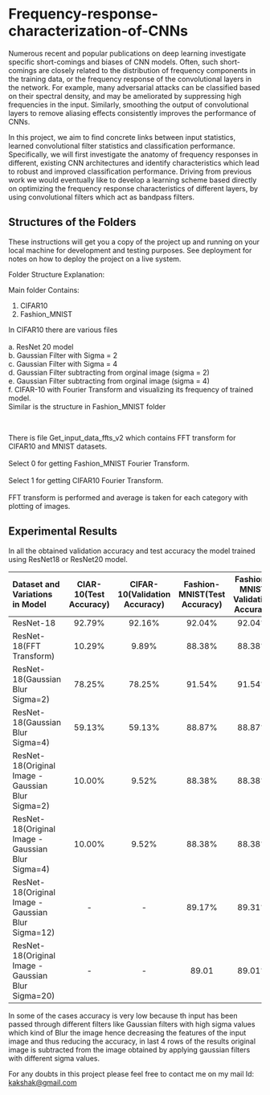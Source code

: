 # Frequency-response-characterization-of-CNNs
Numerous recent and popular publications on deep learning investigate specific short-comings and biases of CNN models. Often, such short-comings are closely related to the distribution of frequency components in the training data, or the frequency response of the convolutional layers in the network. For example, many adversarial attacks can be classified based on their spectral density, and may be ameliorated by suppressing high frequencies in the input. Similarly, smoothing the output of convolutional layers to remove aliasing effects consistently improves the performance of CNNs.

In this project, we aim to find concrete links between input statistics, learned convolutional filter statistics and classification performance. Specifically, we will first investigate the anatomy of frequency responses in different, existing CNN architectures and identify characteristics which lead to robust and improved classification performance. Driving from previous work we would eventually like to develop a learning scheme based directly on optimizing the frequency response characteristics of different layers, by using convolutional filters which act as bandpass filters.

## Structures of the Folders

These instructions will get you a copy of the project up and running on your local machine for development and testing purposes. See deployment for notes on how to deploy the project on a live system.

Folder Structure Explanation:

Main folder Contains:

1. CIFAR10
2. Fashion_MNIST

In CIFAR10 there are various files<br><br>
a. ResNet 20 model<br>
b. Gaussian Filter with Sigma = 2<br>
c. Gaussian Filter with Sigma = 4<br>
d. Gaussian Filter subtracting from orginal image (sigma = 2)<br>
e. Gaussian Filter subtracting from orginal image (sigma = 4)<br>
f. CIFAR-10 with Fourier Transform and visualizing its frequency of trained model.<br>
Similar is the structure in Fashion_MNIST folder

<br>

There is file Get_input_data_ffts_v2 which contains FFT transform for CIFAR10 and MNIST datasets.<br><br>
Select 0 for getting Fashion_MNIST Fourier Transform.<br><br>
Select 1 for getting CIFAR10 Fourier Transform.<br><br>
FFT transform is performed and average is taken for each category with plotting of images.

## Experimental Results

In all the obtained validation accuracy and test accuracy the model trained using ResNet18 or ResNet20 model. 



| Dataset and Variations in Model | CIAR-10(Test Accuracy) | CIFAR-10(Validation Accuracy) | Fashion-MNIST(Test Accuracy) | Fashion-MNIST Validation Accuracy |
| :---         |     :---:      |     :---:      |     :---:      |       :---: |
| ResNet-18   | 92.79%     | 92.16%     | 92.04%     | 92.04%    |
| ResNet-18(FFT Transform)     | 10.29%       | 9.89%     | 88.38%     | 88.38%      |
| ResNet-18(Gaussian Blur  Sigma=2)     | 78.25%       | 78.25%     | 91.54%     | 91.54%      |
| ResNet-18(Gaussian Blur  Sigma=4)     | 59.13%       | 59.13%    | 88.87%     | 88.87%      |
| ResNet-18(Original Image - Gaussian Blur  Sigma=2)     | 10.00%       | 9.52%     | 88.38%     | 88.38%      |
| ResNet-18(Original Image - Gaussian Blur  Sigma=4)     | 10.00%       | 9.52%     | 88.38%     | 88.38%      |
| ResNet-18(Original Image - Gaussian Blur  Sigma=12)     |  -       | -    |    89.17%  | 89.31%      |
| ResNet-18(Original Image - Gaussian Blur  Sigma=20)     |  -       |  -     |   89.01   | 89.01%      |


In some of the cases accuracy is very low because th input has been passed through different filters like Gaussian filters with high sigma values which kind of Blur the image hence decreasing the features of the input image and thus reducing the accuracy, in last 4 rows of the results original image is subtracted from the image obtained by applying gaussian filters with different sigma values. 

For any doubts in this project please feel free to contact me on my mail Id: kakshak@gmail.com 

<br><br>


